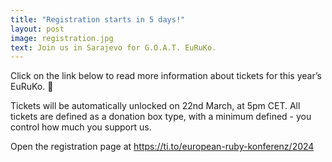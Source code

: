 ```yaml
---
title: "Registration starts in 5 days!"
layout: post
image: registration.jpg
text: Join us in Sarajevo for G.O.A.T. EuRuKo.
---
```


<p class="section__text mb--2">
Click on the link below to read more information about tickets for this year’s EuRuKo. 🚨
</p>
<p class="section__text mb--2">
Tickets will be automatically unlocked on 22nd March, at 5pm CET.
All tickets are defined as a donation box type, with a minimum defined - you control how much you support us.
</p>
<p class="section__text mb--2">
Open the registration page at <a href="https://ti.to/european-ruby-konferenz/2024" target="_blank">https://ti.to/european-ruby-konferenz/2024</a>
</p>
